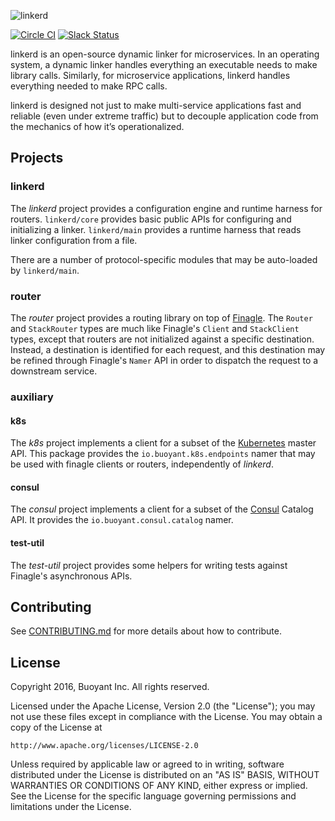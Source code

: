 ![linkerd](https://cloud.githubusercontent.com/assets/9226/12433413/c6fff880-beb5-11e5-94d1-1afb1258f464.png)

[![Circle CI](https://circleci.com/gh/BuoyantIO/linkerd/tree/master.svg?style=shield&circle-token=06d80fc52dbaeaac316d09b7ad4ada6f7d2bf31f)](https://circleci.com/gh/BuoyantIO/linkerd/tree/master)
[![Slack Status](https://slack.linkerd.io/badge.svg)](https://slack.linkerd.io)

linkerd is an open-source dynamic linker for microservices. In an operating
system, a dynamic linker handles everything an executable needs to make library
calls. Similarly, for microservice applications, linkerd handles everything
needed to make RPC calls.

linkerd is designed not just to make multi-service applications fast and
reliable (even under extreme traffic) but to decouple application code from the
mechanics of how it’s operationalized.

## Projects ##

### linkerd ###

The _linkerd_ project provides a configuration engine and runtime harness for
routers. `linkerd/core` provides basic public APIs for configuring and
initializing a linker. `linkerd/main` provides a runtime harness that reads
linker configuration from a file.

There are a number of protocol-specific modules that may be auto-loaded by
`linkerd/main`.

### router ###

The _router_ project provides a routing library on top of [Finagle][finagle].
The `Router` and `StackRouter` types are much like Finagle's `Client` and
`StackClient` types, except that routers are not initialized against a specific
destination. Instead, a destination is identified for each request, and this
destination may be refined through Finagle's `Namer` API in order to dispatch
the request to a downstream service.

### auxiliary ###

#### k8s ####

The _k8s_ project implements a client for a subset of the [Kubernetes][k8s]
master API. This package provides the `io.buoyant.k8s.endpoints` namer that may
be used with finagle clients or routers, independently of _linkerd_.

#### consul ####

The _consul_ project implements a client for a subset of the
[Consul][consul] Catalog API.  It provides the `io.buoyant.consul.catalog` namer.

#### test-util ####

The _test-util_ project provides some helpers for writing tests against
Finagle's asynchronous APIs.

## Contributing ##

See [CONTRIBUTING.md](CONTRIBUTING.md) for more details about how to contribute.

## License ##

Copyright 2016, Buoyant Inc. All rights reserved.

Licensed under the Apache License, Version 2.0 (the "License"); you may not use
these files except in compliance with the License. You may obtain a copy of the
License at

    http://www.apache.org/licenses/LICENSE-2.0

Unless required by applicable law or agreed to in writing, software distributed
under the License is distributed on an "AS IS" BASIS, WITHOUT WARRANTIES OR
CONDITIONS OF ANY KIND, either express or implied. See the License for the
specific language governing permissions and limitations under the License.

[finagle]: https://twitter.github.io/finagle/
[k8s]: https://k8s.io/
[consul]: https://consul.io/
